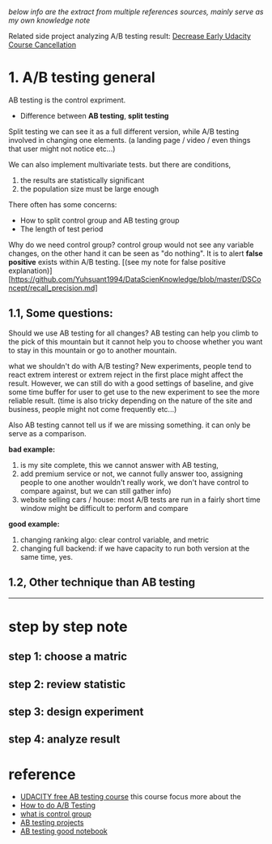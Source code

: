 *below info are the extract from multiple 
references sources, mainly serve as my own knowledge note*

Related side project analyzing A/B testing result: [Decrease Early Udacity Course Cancellation]()

# 1. A/B testing general

AB testing is the control expriment.

* Difference between **AB testing**, **split testing**

Split testing we can see it as a full different version, while A/B testing involved
in changing one elements. (a landing page / video / even things that user might not 
notice etc...)

We can also implement multivariate tests. but there are conditions,
1. the results are statistically significant
2. the population size must be large enough 

There often has some concerns:
* How to split control group and AB testing group
* The length of test period

Why do we need control group? control group would not see any variable changes,
on the other hand it can be seen as "do nothing". It is to alert **false positive**
exists within A/B testing. [(see my note for false positive explanation)][https://github.com/Yuhsuant1994/DataScienKnowledge/blob/master/DSConcept/recall_precision.md]

## 1.1, Some questions:

Should we use AB testing for all changes? AB testing can help you climb to the 
pick of this mountain but it cannot help you to choose whether you want to stay
in this mountain or go to another mountain.

what we shouldn't do with A/B testing? New experiments, people tend to react extrem 
interest or extrem reject in the first place might affect the result. However, we can 
still do with a good settings of baseline, and give some time buffer for user to get use
to the new experiment to see the more reliable result. (time is also tricky depending
on the nature of the site and business, people might not come frequently etc...)

Also AB testing cannot tell us if we are missing something. it can only be serve as a 
comparison. 

**bad example:**
1. is my site complete, this we cannot answer with AB testing, 
2. add premium service or not, we cannot fully answer too, assigning people to one
another wouldn't really work, we don't have control to compare against, but we can still gather info)
3. website selling cars / house: most A/B tests are run in a fairly short 
time window might be difficult to perform and compare

**good example:**
1. changing ranking algo: clear control variable, and metric
2. changing full backend: if we have capacity to run both version at the same time, yes.

## 1.2, Other technique than AB testing


-----------------------

# step by step note

## step 1: choose a matric
## step 2: review statistic
## step 3: design experiment
## step 4: analyze result



# reference
* [UDACITY free AB testing course](https://www.udacity.com/course/ab-testing--ud257)
    this course focus more about the 
* [How to do A/B Testing](https://www.crazyegg.com/blog/ab-testing/)
* [what is control group](https://clevertap.com/blog/what-is-a-control-group/)
* [AB testing projects](https://github.com/baumanab/udacity_ABTesting#summary)
* [AB testing good notebook](https://www.kaggle.com/tammyrotem/ab-tests-with-python/notebook)